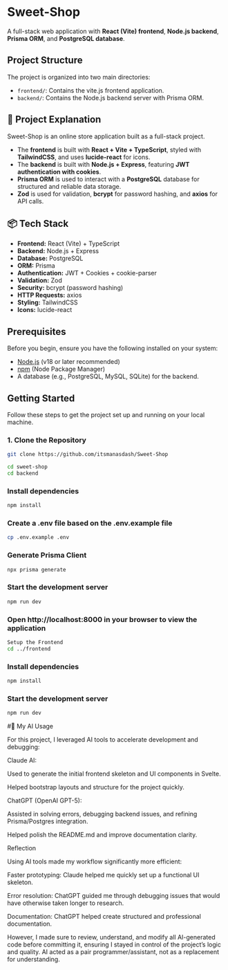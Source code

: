 # Sweet-Shop


A full-stack web application with **React (Vite) frontend**, **Node.js backend**, **Prisma ORM**, and **PostgreSQL database**.

## Project Structure

The project is organized into two main directories:

-   `frontend/`: Contains the vite.js frontend application.
-   `backend/`: Contains the Node.js backend server with Prisma ORM.

## 📖 Project Explanation

Sweet-Shop is an online store application built as a full-stack project.  
- The **frontend** is built with **React + Vite + TypeScript**, styled with **TailwindCSS**, and uses **lucide-react** for icons.  
- The **backend** is built with **Node.js + Express**, featuring **JWT authentication with cookies**.  
- **Prisma ORM** is used to interact with a **PostgreSQL** database for structured and reliable data storage.  
- **Zod** is used for validation, **bcrypt** for password hashing, and **axios** for API calls.  

## 📦 Tech Stack

- **Frontend:** React (Vite) + TypeScript  
- **Backend:** Node.js + Express  
- **Database:** PostgreSQL  
- **ORM:** Prisma  
- **Authentication:** JWT + Cookies + cookie-parser  
- **Validation:** Zod  
- **Security:** bcrypt (password hashing)  
- **HTTP Requests:** axios  
- **Styling:** TailwindCSS  
- **Icons:** lucide-react  

## Prerequisites

Before you begin, ensure you have the following installed on your system:

-   [Node.js](https://nodejs.org/) (v18 or later recommended)
-   [npm](https://www.npmjs.com/) (Node Package Manager)
-   A database (e.g., PostgreSQL, MySQL, SQLite) for the backend.

## Getting Started

Follow these steps to get the project set up and running on your local machine.

### 1. Clone the Repository

```bash
git clone https://github.com/itsmanasdash/Sweet-Shop
```

```bash
cd sweet-shop
cd backend
```
### Install dependencies
```bash
npm install
```
### Create a .env file based on the .env.example file
```bash
cp .env.example .env
```
### Generate Prisma Client
```bash
npx prisma generate
```
### Start the development server 
```bash
npm run dev
```
### Open http://localhost:8000 in your browser to view the application    
```bash
Setup the Frontend
cd ../frontend
```
### Install dependencies
```bash
npm install
```
### Start the development server 
```bash
npm run dev
```


#🤖 My AI Usage

For this project, I leveraged AI tools to accelerate development and debugging:

Claude AI:

Used to generate the initial frontend skeleton and UI components in Svelte.

Helped bootstrap layouts and structure for the project quickly.

ChatGPT (OpenAI GPT-5):

Assisted in solving errors, debugging backend issues, and refining Prisma/Postgres integration.

Helped polish the README.md and improve documentation clarity.

Reflection

Using AI tools made my workflow significantly more efficient:

Faster prototyping: Claude helped me quickly set up a functional UI skeleton.

Error resolution: ChatGPT guided me through debugging issues that would have otherwise taken longer to research.

Documentation: ChatGPT helped create structured and professional documentation.

However, I made sure to review, understand, and modify all AI-generated code before committing it, ensuring I stayed in control of the project’s logic and quality. AI acted as a pair programmer/assistant, not as a replacement for understanding.